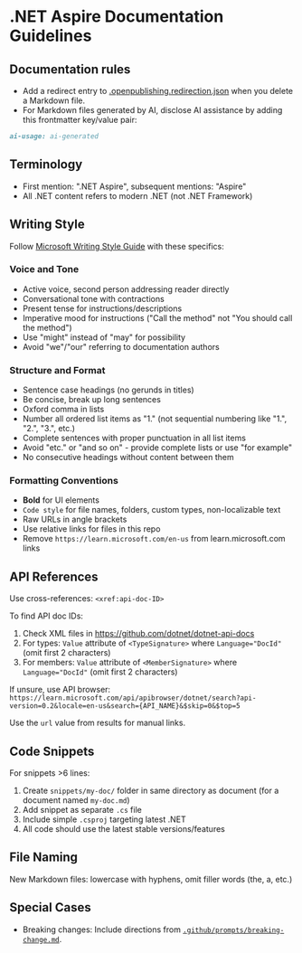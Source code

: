 # .NET Aspire Documentation Guidelines

## Documentation rules
- Add a redirect entry to [.openpublishing.redirection.json](../.openpublishing.redirection.json) when you delete a Markdown file.
- For Markdown files generated by AI, disclose AI assistance by adding this frontmatter key/value pair:

```markdown
ai-usage: ai-generated
```

## Terminology

- First mention: ".NET Aspire", subsequent mentions: "Aspire"
- All .NET content refers to modern .NET (not .NET Framework)

## Writing Style

Follow [Microsoft Writing Style Guide](https://learn.microsoft.com/en-us/style-guide/welcome/) with these specifics:

### Voice and Tone

- Active voice, second person addressing reader directly
- Conversational tone with contractions
- Present tense for instructions/descriptions
- Imperative mood for instructions ("Call the method" not "You should call the method")
- Use "might" instead of "may" for possibility
- Avoid "we"/"our" referring to documentation authors

### Structure and Format

- Sentence case headings (no gerunds in titles)
- Be concise, break up long sentences
- Oxford comma in lists
- Number all ordered list items as "1." (not sequential numbering like "1.", "2.", "3.", etc.)
- Complete sentences with proper punctuation in all list items
- Avoid "etc." or "and so on" - provide complete lists or use "for example"
- No consecutive headings without content between them

### Formatting Conventions

- **Bold** for UI elements
- `Code style` for file names, folders, custom types, non-localizable text
- Raw URLs in angle brackets
- Use relative links for files in this repo
- Remove `https://learn.microsoft.com/en-us` from learn.microsoft.com links

## API References

Use cross-references: `<xref:api-doc-ID>`

To find API doc IDs:
1. Check XML files in https://github.com/dotnet/dotnet-api-docs
2. For types: `Value` attribute of `<TypeSignature>` where `Language="DocId"` (omit first 2 characters)
3. For members: `Value` attribute of `<MemberSignature>` where `Language="DocId"` (omit first 2 characters)

If unsure, use API browser: `https://learn.microsoft.com/api/apibrowser/dotnet/search?api-version=0.2&locale=en-us&search={API_NAME}&$skip=0&$top=5`

Use the `url` value from results for manual links.

## Code Snippets

For snippets >6 lines:
1. Create `snippets/my-doc/` folder in same directory as document (for a document named `my-doc.md`)
1. Add snippet as separate `.cs` file
1. Include simple `.csproj` targeting latest .NET
1. All code should use the latest stable versions/features

## File Naming

New Markdown files: lowercase with hyphens, omit filler words (the, a, etc.)

## Special Cases

- Breaking changes: Include directions from [`.github/prompts/breaking-change.md`](./prompts/breaking-change.md).
